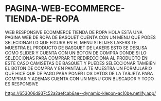 # PAGINA-WEB-ECOMMERCE-TIENDA-DE-ROPA
WEB  RESPONSIVE ECOMMERCE TIENDA DE ROPA
HOLA ESTA UNA PAGINA WEB DE ROPA DE BASQUET CUENTA CON UN MENU QUE PODES SELECIONAR LO QUE FIGURA EN EL MENU SI ELIJES LAKERS TE MUESTRA EL PRODUCTO DE BASQUET DE LAKERS ESTO SE DESLISA COMO 
SLIDER Y CUENTA CON UN BOTON DE COMPRA DONDE SI LO SELECCIONAS PARA COMPRAR TE REDIRECCIONA AL PRODUCTO EN ESTE CASO CAMISETAS DE BASQUET Y PUEDES SELECCIONAR TAMBIEN EL BOTON DE COMPRA Y 
EN PANTALLA TE MUESTRA UN FORMULARIO QUE HICE QUE DE PAGO PARA PONER LOS DATOS DE LA TARJETA PARA COMPRAR Y ADEMAS CUENTA CON UN MENU CON BUSCADOR Y TODO ES RESPONSIVE


https://653006d937c52a2aefcab6ae--dynamic-klepon-ac10be.netlify.app/
